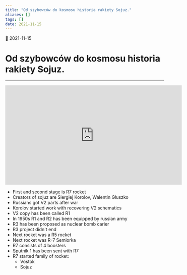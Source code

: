 ```yaml
---
title: "Od szybowców do kosmosu historia rakiety Sojuz."
aliases: []
tags: []
date: 2021-11-15
---
```

🌱 2021-11-15
# Od szybowców do kosmosu historia rakiety Sojuz.
___

<iframe width="560" height="315" src="https://www.youtube-nocookie.com/embed/5q20FNFzRZE" title="YouTube video player" frameborder="0" allow="accelerometer; autoplay; clipboard-write; encrypted-media; gyroscope; picture-in-picture" allowfullscreen></iframe>

- First and second stage is R7 rocket
- Creators of sojuz are Siergiej Korolov, Walentin Głuszko
- Russians got V2 parts after war
- Korolov started work with recovering V2 schematics
- V2 copy has been called R1
- In 1950s R1 and R2 has been equipped by russian army
- R3 has been proposed as nuclear bomb carier
- R3 project didn't end
- Next rocket was a R5 rocket
- Next rocket was R-7 Semiorka
- R7 consists of 4 boosters
- Sputnik 1 has been sent with R7
- R7 started family of rocket:
	- Vostok
	- Sojuz